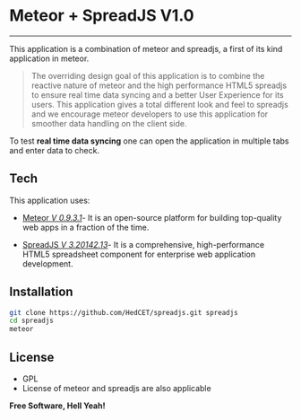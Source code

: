 Meteor + SpreadJS V1.0
=========
----
This application is a combination of meteor and spreadjs, a first of its kind application in meteor. 

> The overriding design goal of this application is to combine the reactive
> nature of meteor and the high performance HTML5 spreadjs to ensure real time data
> syncing and a better User Experience for its users.
> This application gives a total different look and feel to spreadjs and we encourage
> meteor developers to use this application for smoother data handling on the client side.

To test **real time data syncing** one can open the application in multiple tabs and enter data to check.

Tech
-----------

This application uses:

* [Meteor *V 0.9.3.1*](https://www.meteor.com/)- It is an open-source platform for building top-quality web apps in a fraction of the time. 

* [SpreadJS *V 3.20142.13*](http://wijmo.com/widgets/wijmo-enterprise/spreadjs/)- It is a comprehensive, high-performance HTML5 spreadsheet component for enterprise web application development.

Installation
--------------

```sh
git clone https://github.com/HedCET/spreadjs.git spreadjs
cd spreadjs 
meteor

```

License
----

* GPL
* License of meteor and spreadjs are also applicable


**Free Software, Hell Yeah!**


